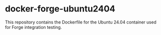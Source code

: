 # docker-forge-ubuntu2404
This repository contains the Dockerfile for the Ubuntu 24.04 container used for Forge integration testing.
